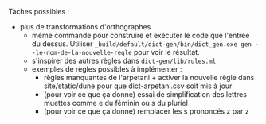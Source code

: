Tàches possibles :

- plus de transformations d'orthographes
  - même commande pour construire et exécuter le code que l'entrée du dessus. Utiliser `_build/default/dict-gen/bin/dict_gen.exe gen --le-nom-de-la-nouvelle-règle` pour voir le résultat.
  - s'inspirer des autres règles dans `dict-gen/lib/rules.ml`
  - exemples de règles possibles à implémenter :
    - règles manquantes de l'arpetani + activer la nouvelle règle dans site/static/dune pour que dict-arpetani.csv soit mis à jour
    - (pour voir ce que ça donne) essai de simplification des lettres muettes comme e du féminin ou s du pluriel
    - (pour voir ce que ça donne) remplacer les s prononcés z par z
